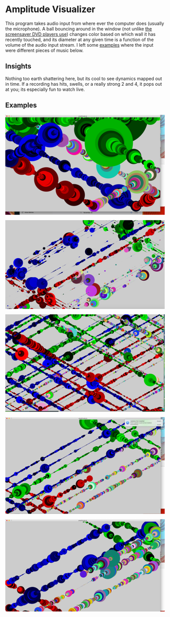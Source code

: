 # Amplitude Visualizer

This program takes audio input from where ever the computer does (usually the microphone). A ball bouncing around in the window (not unlike [the screensaver DVD players use](https://www.youtube.com/watch?v=QOtuX0jL85Y)) changes color based on which wall it has recently touched, and its diameter at any given time is a function of the volume of the audio input stream. I left some [examples](https://github.com/KLaFleur/Amplitude-Vis#examples) where the input were different pieces of music below.

## Insights

Nothing too earth shattering here, but its cool to see dynamics mapped out in time. If a recording has hits, swells, or a really strong 2 and 4, it pops out at you; its especially fun to watch live.

## Examples 



![](screenshots/Ex1.png) 





![](screenshots/ex2.png)

![](screenshots/ex5.png)

![](screenshots/ex4.png)

![](screenshots/e3.png)



